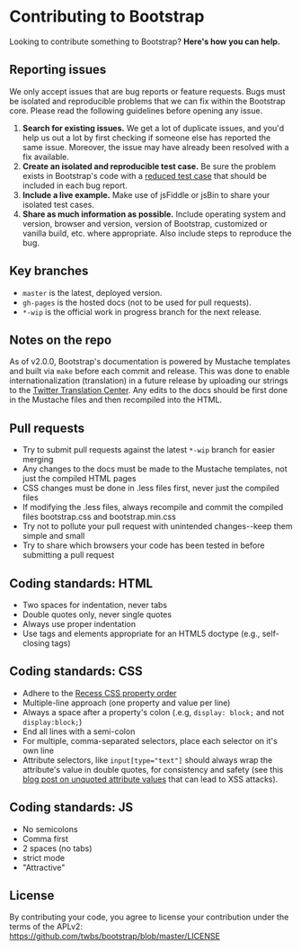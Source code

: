 # Contributing to Bootstrap

Looking to contribute something to Bootstrap? **Here's how you can help.**

## Reporting issues

We only accept issues that are bug reports or feature requests. Bugs must be isolated and reproducible problems that we
can fix within the Bootstrap core. Please read the following guidelines before opening any issue.

1. **Search for existing issues.** We get a lot of duplicate issues, and you'd help us out a lot by first checking if
   someone else has reported the same issue. Moreover, the issue may have already been resolved with a fix available.
2. **Create an isolated and reproducible test case.** Be sure the problem exists in Bootstrap's code with
   a [reduced test case](http://css-tricks.com/reduced-test-cases/) that should be included in each bug report.
3. **Include a live example.** Make use of jsFiddle or jsBin to share your isolated test cases.
4. **Share as much information as possible.** Include operating system and version, browser and version, version of
   Bootstrap, customized or vanilla build, etc. where appropriate. Also include steps to reproduce the bug.

## Key branches

- `master` is the latest, deployed version.
- `gh-pages` is the hosted docs (not to be used for pull requests).
- `*-wip` is the official work in progress branch for the next release.

## Notes on the repo

As of v2.0.0, Bootstrap's documentation is powered by Mustache templates and built via `make` before each commit and
release. This was done to enable internationalization (translation) in a future release by uploading our strings to
the [Twitter Translation Center](http://translate.twttr.com/). Any edits to the docs should be first done in the
Mustache files and then recompiled into the HTML.

## Pull requests

- Try to submit pull requests against the latest `*-wip` branch for easier merging
- Any changes to the docs must be made to the Mustache templates, not just the compiled HTML pages
- CSS changes must be done in .less files first, never just the compiled files
- If modifying the .less files, always recompile and commit the compiled files bootstrap.css and bootstrap.min.css
- Try not to pollute your pull request with unintended changes--keep them simple and small
- Try to share which browsers your code has been tested in before submitting a pull request

## Coding standards: HTML

- Two spaces for indentation, never tabs
- Double quotes only, never single quotes
- Always use proper indentation
- Use tags and elements appropriate for an HTML5 doctype (e.g., self-closing tags)

## Coding standards: CSS

- Adhere to the [Recess CSS property order](http://markdotto.com/2011/11/29/css-property-order/)
- Multiple-line approach (one property and value per line)
- Always a space after a property's colon (.e.g, `display: block;` and not `display:block;`)
- End all lines with a semi-colon
- For multiple, comma-separated selectors, place each selector on it's own line
- Attribute selectors, like `input[type="text"]` should always wrap the attribute's value in double quotes, for
  consistency and safety (see
  this [blog post on unquoted attribute values](http://mathiasbynens.be/notes/unquoted-attribute-values) that can lead
  to XSS attacks).

## Coding standards: JS

- No semicolons
- Comma first
- 2 spaces (no tabs)
- strict mode
- "Attractive"

## License

By contributing your code, you agree to license your contribution under the terms of the
APLv2: https://github.com/twbs/bootstrap/blob/master/LICENSE
